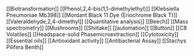 [[Biotransformation]]
[[Phenol,2,4-bis(1,1-dimethylethyl)]]
[[Klebsiella Pneumoniae Mb398]]
[[Mordant Black 11 Dye (Eriochrome Black T)]]
[[Valeraldehyde,2,4-dimethyl]]
[[Quantitative analysis]]
[[Beech]]
[[Mass spectrometry]]
[[Mushrooms]]
[[Shiitake]]
[[automation]]
[[Button]]
[[C8 Volatiles]]
[[Headspace-solid Phasemicroextraction]]
[[Cytotoxicity]]
[[Essential oils]]
[[Antioxidant activity]]
[[Antibacterial Assay]]
[[Stachys Pilifera Benth]]
